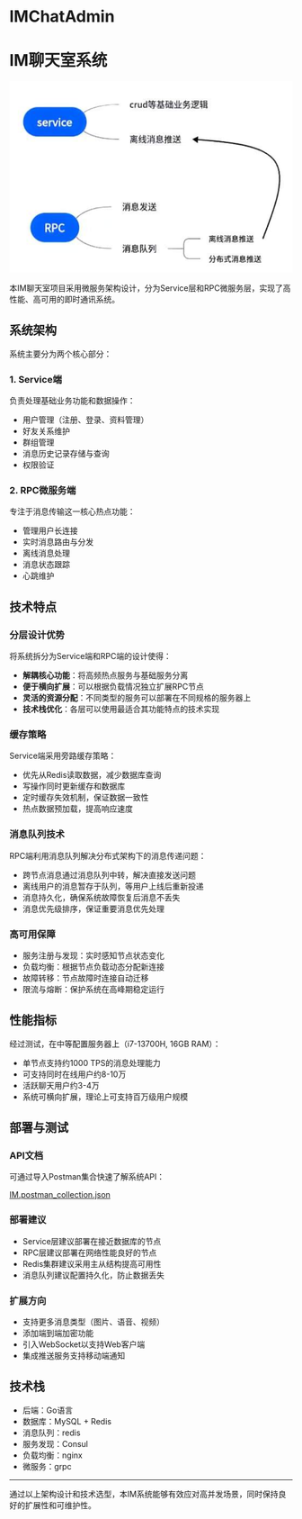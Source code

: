 # IMChatAdmin
# IM聊天室系统

![image.jpg](image.jpg)


本IM聊天室项目采用微服务架构设计，分为Service层和RPC微服务层，实现了高性能、高可用的即时通讯系统。

## 系统架构

系统主要分为两个核心部分：

### 1. Service端

负责处理基础业务功能和数据操作：

- 用户管理（注册、登录、资料管理）
- 好友关系维护
- 群组管理
- 消息历史记录存储与查询
- 权限验证

### 2. RPC微服务端

专注于消息传输这一核心热点功能：

- 管理用户长连接
- 实时消息路由与分发
- 离线消息处理
- 消息状态跟踪
- 心跳维护

## 技术特点

### 分层设计优势

将系统拆分为Service端和RPC端的设计使得：

- **解耦核心功能**：将高频热点服务与基础服务分离
- **便于横向扩展**：可以根据负载情况独立扩展RPC节点
- **灵活的资源分配**：不同类型的服务可以部署在不同规格的服务器上
- **技术栈优化**：各层可以使用最适合其功能特点的技术实现

### 缓存策略

Service端采用旁路缓存策略：

- 优先从Redis读取数据，减少数据库查询
- 写操作同时更新缓存和数据库
- 定时缓存失效机制，保证数据一致性
- 热点数据预加载，提高响应速度

### 消息队列技术

RPC端利用消息队列解决分布式架构下的消息传递问题：

- 跨节点消息通过消息队列中转，解决直接发送问题
- 离线用户的消息暂存于队列，等用户上线后重新投递
- 消息持久化，确保系统故障恢复后消息不丢失
- 消息优先级排序，保证重要消息优先处理

### 高可用保障

- 服务注册与发现：实时感知节点状态变化
- 负载均衡：根据节点负载动态分配新连接
- 故障转移：节点故障时连接自动迁移
- 限流与熔断：保护系统在高峰期稳定运行

## 性能指标

经过测试，在中等配置服务器上（i7-13700H, 16GB RAM）：

- 单节点支持约1000 TPS的消息处理能力
- 可支持同时在线用户约8-10万
- 活跃聊天用户约3-4万
- 系统可横向扩展，理论上可支持百万级用户规模

## 部署与测试

### API文档

可通过导入Postman集合快速了解系统API：

[IM.postman_collection.json](config/IM.postman_collection.json)

### 部署建议

- Service层建议部署在接近数据库的节点
- RPC层建议部署在网络性能良好的节点
- Redis集群建议采用主从结构提高可用性
- 消息队列建议配置持久化，防止数据丢失

### 扩展方向

- 支持更多消息类型（图片、语音、视频）
- 添加端到端加密功能
- 引入WebSocket以支持Web客户端
- 集成推送服务支持移动端通知

## 技术栈

- 后端：Go语言
- 数据库：MySQL + Redis
- 消息队列：redis
- 服务发现：Consul
- 负载均衡：nginx
- 微服务：grpc

---

通过以上架构设计和技术选型，本IM系统能够有效应对高并发场景，同时保持良好的扩展性和可维护性。
